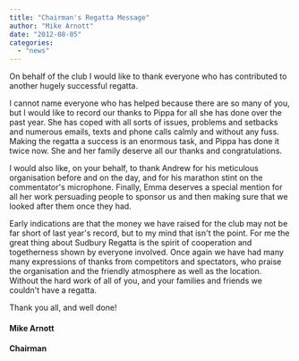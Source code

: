 ```yaml
---
title: "Chairman's Regatta Message"
author: "Mike Arnott"
date: "2012-08-05"
categories: 
  - "news"
---
```


On behalf of the club I would like to thank everyone who has contributed to another hugely successful regatta.

I cannot name everyone who has helped because there are so many of you, but I would like to record our thanks to Pippa for all she has done over the past year. She has coped with all sorts of issues, problems and setbacks and numerous emails, texts and phone calls calmly and without any fuss. Making the regatta a success is an enormous task, and Pippa has done it twice now. She and her family deserve all our thanks and congratulations.

I would also like, on your behalf, to thank Andrew for his meticulous organisation before and on the day, and for his marathon stint on the commentator's microphone. Finally, Emma deserves a special mention for all her work persuading people to sponsor us and then making sure that we looked after them once they had.

Early indications are that the money we have raised for the club may not be far short of last year's record, but to my mind that isn't the point. For me the great thing about Sudbury Regatta is the spirit of cooperation and togetherness shown by everyone involved. Once again we have had many many expressions of thanks from competitors and spectators, who praise the organisation and the friendly atmosphere as well as the location. Without the hard work of all of you, and your families and friends we couldn't have a regatta.

Thank you all, and well done!

#### Mike Arnott

#### **Chairman**
